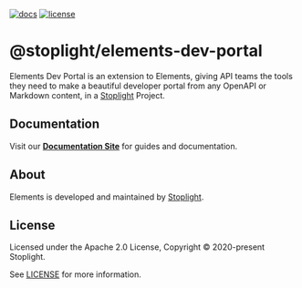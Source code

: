 [![docs](https://img.shields.io/badge/API%20Docs-site-green.svg?style=flat-square)](https://meta.stoplight.io/docs/elements)
[![license](https://img.shields.io/npm/l/@stoplight/elements?style=flat-square)](./LICENSE)

# @stoplight/elements-dev-portal

Elements Dev Portal is an extension to Elements, giving API teams the tools they need to make a beautiful developer portal from any OpenAPI or Markdown content, in a [Stoplight][stoplight] Project.

## Documentation

Visit our **[Documentation Site](https://meta.stoplight.io/docs/elements)** for guides and documentation.

## About

Elements is developed and maintained by [Stoplight][stoplight].

## License

Licensed under the Apache 2.0 License, Copyright © 2020-present Stoplight.

See [LICENSE](LICENSE) for more information.

[stoplight]: https://stoplight.io/?utm_source=github&utm_medium=elements-dev-portal&utm_campaign=readme
